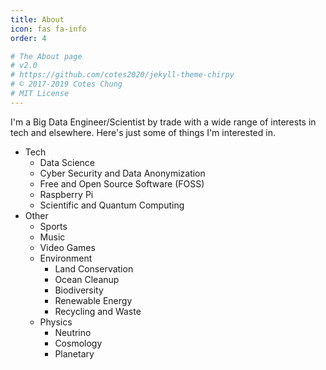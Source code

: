 ```yaml
---
title: About
icon: fas fa-info
order: 4

# The About page
# v2.0
# https://github.com/cotes2020/jekyll-theme-chirpy
# © 2017-2019 Cotes Chung
# MIT License
---
```


I'm a Big Data Engineer/Scientist by trade with a wide range of interests in tech and elsewhere. Here's just some of things I'm interested in.

* Tech
    * Data Science
    * Cyber Security and Data Anonymization
    * Free and Open Source Software (FOSS)
    * Raspberry Pi
    * Scientific and Quantum Computing
* Other
    * Sports
    * Music
    * Video Games
    * Environment
        * Land Conservation
        * Ocean Cleanup
        * Biodiversity
        * Renewable Energy
        * Recycling and Waste
    * Physics
        * Neutrino
        * Cosmology
        * Planetary

